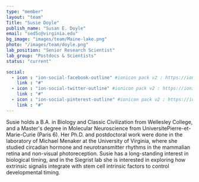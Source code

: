 ```yaml
---
type: "member"
layout: "team"
Title: "Susie Doyle"
publish_name: "Susan E. Doyle"
email: "sed5c@virginia.edu"
bg_image: "images/team/Maine-lake.png"
photo: "/images/team/doyle.png"
lab_position: "Senior Research Scientist"
lab_group: "Postdocs & Scientists"
status: "current"

social:
  - icon : "ion-social-facebook-outline" #ionicon pack v2 : https://ionicons.com/v2/
    link : "#"
  - icon : "ion-social-twitter-outline" #ionicon pack v2 : https://ionicons.com/v2/
    link : "#"
  - icon : "ion-social-pinterest-outline" #ionicon pack v2 : https://ionicons.com/v2/
    link : "#"
---
```


Susie holds a B.A. in Biology and Classic Civilization from Wellesley College, and a Master's degree in Molecular Neuroscience from UniversitePierre-et-Marie-Curie (Paris 6). Her Ph.D. and postdoctoral work were done in the laboratory of Michael Menaker at the University of Virginia, where she studied circadian hormone and neurotransmitter rhythms in the mammalian retina and non-visual photoreception. Susie has a long-standing interest in biological timing, and in the Siegrist lab she is interested in exploring how extrinsic signalis integrate with stem cell intrinsic factors to control developmental timing. 